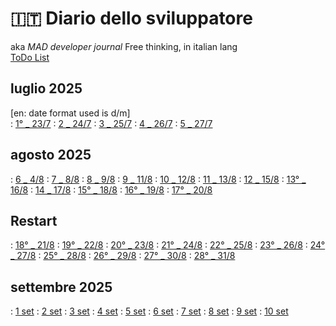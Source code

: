 # 🇮🇹 Diario dello sviluppatore

aka *MAD developer journal*
Free thinking, in italian lang  
[ToDo List](./TDL.md)

## luglio 2025

\[en: date format used is d/m]  
: [1° _ 23/7](./2025-07/2025-07-23_IT.md) : [2 _ 24/7](./2025-07/2025-07-24_IT.md)
: [3 _ 25/7](./2025-07/2025-07-25_IT.md) : [4 _ 26/7](./2025-07/2025-07-26_IT.md)
: [5 _ 27/7](./2025-07/2025-07-27_IT.md)

## agosto 2025

: [6 _ 4/8](./2025-08/2025-08-04_IT.md)
: [7 _ 8/8](./2025-08/2025-08-08_IT.md)
: [8 _ 9/8](./2025-08/2025-08-09_IT.md)
: [9 _ 11/8](./2025-08/2025-08-11_IT.md)
: [10 _ 12/8](./2025-08/2025-08-12_IT.md)
: [11 _ 13/8](./2025-08/2025-08-13_IT.md)
: [12 _ 15/8](./2025-08/2025-08-15_IT.md)
: [13° _ 16/8](./2025-08/2025-08-16_IT.md)
: [14 _ 17/8](./2025-08/2025-08-17_IT.md)
: [15° _ 18/8](./2025-08/2025-08-18_IT.md)
: [16° _ 19/8](./2025-08/2025-08-19_IT.md)
: [17° _ 20/8](./2025-08/2025-08-20_IT.md)

## Restart

: [18° _ 21/8](./2025-08/2025-08-21_IT.md)
: [19° _ 22/8](./2025-08/2025-08-22_IT.md)
: [20° _ 23/8](./2025-08/2025-08-23_IT.md)
: [21° _ 24/8](./2025-08/2025-08-24_IT.md)
: [22° _ 25/8](./2025-08/2025-08-25_IT.md)
: [23° _ 26/8](./2025-08/2025-08-26_IT.md)
: [24° _ 27/8](./2025-08/2025-08-27_IT.md)
: [25° _ 28/8](./2025-08/2025-08-28_IT.md)
: [26° _ 29/8](./2025-08/2025-08-29_IT.md)
: [27° _ 30/8](./2025-08/2025-08-30_IT.md)
: [28° _ 31/8](./2025-08/2025-08-31_IT.md)

## settembre 2025

: [1 set](./2025-09/2025-09-01_IT.md)
: [2 set](./2025-09/2025-09-02_IT.md)
: [3 set](./2025-09/2025-09-03_IT.md)
: [4 set](./2025-09/2025-09-04_IT.md)
: [5 set](./2025-09/2025-09-05_IT.md)
: [6 set](./2025-09/2025-09-06_IT.md)
: [7 set](./2025-09/2025-09-07_IT.md)
: [8 set](./2025-09/2025-09-08_IT.md)
: [9 set](./2025-09/2025-09-09_IT.md)
: [10 set](./2025-09/2025-09-10_IT.md)
